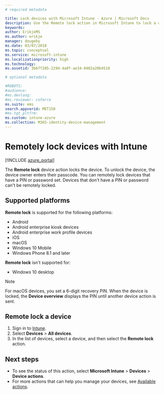 ```yaml
---
# required metadata

title: Lock devices with Microsoft Intune - Azure | Microsoft Docs
description: Use the Remote lock action in Microsoft Intune to lock a device that is protected by a PIN or password. 
keywords:
author: ErikjeMS
ms.author: erikje
manager: dougeby
ms.date: 03/07/2018
ms.topic: conceptual
ms.service: microsoft-intune
ms.localizationpriority: high
ms.technology:
ms.assetid: 3b67f285-229d-4a0f-ae34-0402a20b4518

# optional metadata

#ROBOTS:
#audience:
#ms.devlang:
#ms.reviewer: coferro
ms.suite: ems
search.appverid: MET150
#ms.tgt_pltfrm:
ms.custom: intune-azure
ms.collection: M365-identity-device-management
---
```


# Remotely lock devices with Intune

[!INCLUDE [azure_portal](../includes/azure_portal.md)]

The **Remote lock** device action locks the device. To unlock the device, the device owner enters their passcode. You can remotely lock devices that have a PIN or password set. Devices that don't have a PIN or password can't be remotely locked.

## Supported platforms

**Remote lock** is supported for the following platforms:

- Android
- Android enterprise kiosk devices
- Android enterprise work profile devices
- iOS
- macOS
- Windows 10 Mobile
- Windows Phone 8.1 and later

**Remote lock** isn't supported for:
- Windows 10 desktop

> [!NOTE]
> For macOS devices, you set a 6-digit recovery PIN. When the device is locked, the **Device overview** displays the PIN until another device action is sent.

## Remote lock a device

1. Sign in to [Intune](https://go.microsoft.com/fwlink/?linkid=2090973).
3. Select **Devices** > **All devices**.
4. In the list of devices, select a device, and then select the **Remote lock** action.

## Next steps

- To see the status of this action, select **Microsoft Intune** > **Devices** > **Device actions**. 
- For more actions that can help you manage your devices, see [Available actions](device-management.md).
